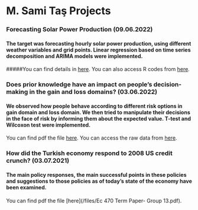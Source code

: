 # M. Sami Taş Projects

### **Forecasting Solar Power Production** (09.06.2022)
#### The target was forecasting hourly solar power production, using different weather variables and grid points. Linear regression based on time series decomposition and ARIMA models were implemented. 
#####You can find details in [here](/files/Forecasting_Solar_Power_Production.html).
You can also access R codes from [here](/files/R_codes_for_Forecasting_Solar_Power_Production.R).


### **Does prior knowledge have an impact on people’s decision-making in the gain and loss domains?** (03.06.2022)
#### We observed how people behave according to different risk options in gain domain and loss domain. We then tried to manipulate their decisions in the face of risk by informing them about the expected value. T-test and Wilcoxon test were implemented. 
You can find pdf the file [here](/files/EC438-Group_Experiment.pdf).
You can access the raw data from [here](/files/EC438-Group_Experiment-Raw_Data.xlsx).


### **How did the Turkish economy respond to 2008 US credit crunch?** (03.07.2021)
#### The main policy responses, the main successful points in these policies and suggestions to those policies as of today’s state of the economy have been examined.
You can find pdf the file [here](/files/Ec 470 Term Paper- Group 13.pdf).

